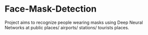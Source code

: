 # Face-Mask-Detection
Project aims to recognize people wearing masks using Deep Neural Networks at public places/ airports/ stations/ tourists places. 

